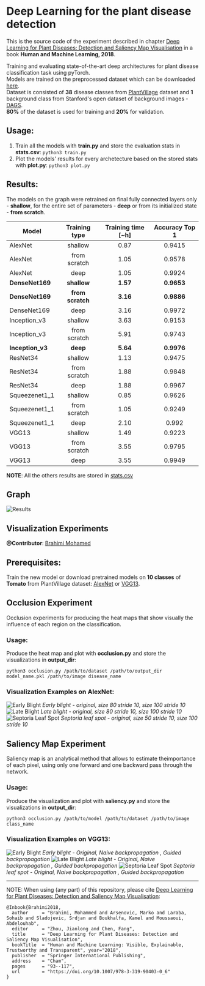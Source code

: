 # Deep Learning for the plant disease detection

This is the source code of the experiment described in chapter [Deep Learning for Plant Diseases: Detection and Saliency Map Visualisation](https://link.springer.com/chapter/10.1007/978-3-319-90403-0_6) in a book **Human and Machine Learning, 2018**.

Training and evaluating state-of-the-art deep architectures for plant disease classification task using pyTorch. <br/>
Models are trained on the preprocessed dataset which can be downloaded [here](https://drive.google.com/file/d/0B_voCy5O5sXMTFByemhpZllYREU/view?usp=sharing&resourcekey=0-25uoBK9YYXXKnTliopPxDw).<br/>
Dataset is consisted of **38** disease classes from [PlantVillage](https://plantvillage.org/) dataset and **1** background class from Stanford's open dataset of background images - [DAGS](http://dags.stanford.edu/projects/scenedataset.html).
<br/>
**80%** of the dataset is used for training and **20%** for validation.

## Usage:
 1. Train all the models with **train.py** and store the evaluation stats in **stats.csv**:
 `python3 train.py`
 2. Plot the models' results for every archetecture based on the stored stats with **plot.py**:
 `python3 plot.py`
 
 ## Results:
The models on the graph were retrained on final fully connected layers only - **shallow**, for the entire set of parameters - **deep** or from its initialized state - **from scratch**. 

 | Model        | Training type |Training time [~h] | Accuracy Top 1|
| ------------- |:-------------:|:-----------------:|:-------------:|
| AlexNet       | shallow       |    0.87           |   0.9415      |  
| AlexNet       | from scratch  |    1.05           |   0.9578      |  
| AlexNet       | deep          |    1.05           |   0.9924      |
| **DenseNet169**   | **shallow**       |    **1.57**           |   **0.9653**      |    
| **DenseNet169**   | **from scratch**  |    **3.16**           |   **0.9886**      |
| DenseNet169   | deep          |    3.16           |   0.9972      |
| Inception_v3  | shallow       |    3.63           |   0.9153      |
| Inception_v3  | from scratch  |    5.91           |   0.9743      |
| **Inception_v3**| **deep**      |    **5.64**           |   **0.9976**  |
| ResNet34      | shallow       |    1.13           |   0.9475      |
| ResNet34      | from scratch  |    1.88           |   0.9848      |
| ResNet34      | deep          |    1.88           |   0.9967      |
| Squeezenet1_1 | shallow       |    0.85           |   0.9626      |
| Squeezenet1_1 | from scratch  |    1.05           |   0.9249      |
| Squeezenet1_1 | deep          |    2.10           |   0.992       |
| VGG13         | shallow       |    1.49           |   0.9223      |
| VGG13         | from scratch  |    3.55           |   0.9795      |
| VGG13         | deep          |    3.55           |   0.9949      |

**NOTE**: All the others results are stored in [stats.csv](https://github.com/MarkoArsenovic/DeepLearning_PlantDiseases/blob/master/Results/stats.csv) 
## Graph
![Results](https://github.com/MarkoArsenovic/DeepLearning_PlantDiseases/blob/master/Results/results.png "Results")

## Visualization Experiments

**@Contributor**: [Brahimi Mohamed](mailto:m_brahimi@esi.dz)

## Prerequisites:

Train the new model or download pretrained models on **10 classes** of **Tomato** from PlantVillage dataset: [AlexNet](https://drive.google.com/open?id=1Ms1Ri5DUy_D4uYZX5tG2hrN2hUH6XbQS) or [VGG13](https://drive.google.com/open?id=1f0nPNRfL42fJA8tF5JoKUKv0Xr98p8-P).

## Occlusion Experiment

Occlusion experiments for producing the heat maps that show visually the influence of each region on the classification.

### Usage:

Produce the heat map and plot with  **occlusion.py** and store the visualizations in **output_dir**:
 
 `python3 occlusion.py /path/to/dataset /path/to/output_dir model_name.pkl /path/to/image disease_name`
 
 ### Visualization Examples on AlexNet:
![Early Blight ](https://raw.githubusercontent.com/MarkoArsenovic/DeepLearning_PlantDiseases/master/Scripts/visualization/output/early_blight/early_blight.png)
*Early blight - original, size 80 stride 10, size 100 stride 10*
![Late Blight ](https://raw.githubusercontent.com/MarkoArsenovic/DeepLearning_PlantDiseases/master/Scripts/visualization/output/late_blight/late_blight.png)
*Late blight - original, size 80 stride 10, size 100 stride 10*
![Septoria Leaf Spot ](https://raw.githubusercontent.com/MarkoArsenovic/DeepLearning_PlantDiseases/master/Scripts/visualization/output/septoria_leaf_spot/septoria_leaf_spot.png)
*Septoria leaf spot - original, size 50 stride 10, size 100 stride 10*

## Saliency Map Experiment

Saliency map is an analytical method that allows to estimate theimportance of each pixel, using only one forward and one backward pass through the network.

### Usage:

Produce the visualization and plot with  **saliency.py** and store the visualizations in **output_dir**:
 
 `python3 occlusion.py /path/to/model /path/to/dataset /path/to/image class_name`
 
  ### Visualization Examples on VGG13:

![Early Blight ](https://raw.githubusercontent.com/MarkoArsenovic/DeepLearning_PlantDiseases/master/Scripts/visualization/output_saliency/early%20blight/early_blight.jpg)
*Early blight - Original, Naive backpropagation , Guided backpropagation*
![Late Blight ](https://raw.githubusercontent.com/MarkoArsenovic/DeepLearning_PlantDiseases/master/Scripts/visualization/output_saliency/late%20blight/late_blight.jpg)
*Late blight - Original, Naive backpropagation , Guided backpropagation*
![Septoria Leaf Spot ](https://raw.githubusercontent.com/MarkoArsenovic/DeepLearning_PlantDiseases/master/Scripts/visualization/output_saliency/septoria/septoria.jpg)
*Septoria leaf spot - Original, Naive backpropagation , Guided backpropagation*

---

NOTE: When using (any part) of this repository, please cite  [Deep Learning for Plant Diseases: Detection and Saliency Map Visualisation](https://link.springer.com/chapter/10.1007/978-3-319-90403-0_6):

```
@Inbook{Brahimi2018,
  author     = "Brahimi, Mohammed and Arsenovic, Marko and Laraba, Sohaib and Sladojevic, Srdjan and Boukhalfa, Kamel and Moussaoui, Abdelouhab",
  editor     = "Zhou, Jianlong and Chen, Fang",
  title      = "Deep Learning for Plant Diseases: Detection and Saliency Map Visualisation",
  bookTitle  = "Human and Machine Learning: Visible, Explainable, Trustworthy and Transparent", year="2018",
  publisher  = "Springer International Publishing",
  address    = "Cham",
  pages      = "93--117",
  url        = "https://doi.org/10.1007/978-3-319-90403-0_6"
}
```
